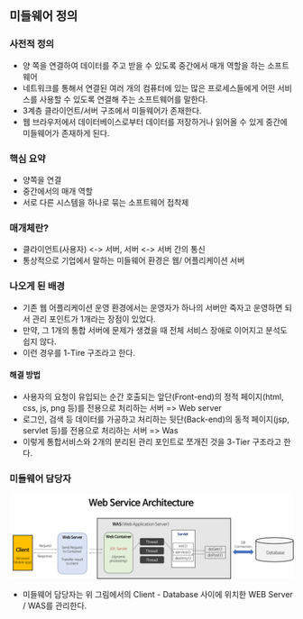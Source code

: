 ## 미들웨어 정의

### 사전적 정의
  - 양 쪽을 연결하여 데이터를 주고 받을 수 있도록 중간에서 매개 역할을 하는 소프트웨어
  - 네트워크를 통해서 연결된 여러 개의 컴퓨터에 있는 많은 프로세스들에게 어떤 서비스를 사용할 수 있도록 연결해 주는 소프트웨어를 말한다. 
  - 3계층 클라이언트/서버 구조에서 미들웨어가 존재한다. 
  - 웹 브라우저에서 데이터베이스로부터 데이터를 저장하거나 읽어올 수 있게 중간에 미들웨어가 존재하게 된다.


### 핵심 요약
  - 양쪽을 연결
  - 중간에서의 매개 역할
  - 서로 다른 시스템을 하나로 묶는 소프트웨어 접착제

### 매개체란?
  - 클라이언트(사용자) <-> 서버, 서버 <-> 서버 간의 통신
  - 통상적으로 기업에서 말하는 미들웨어 환경은 웹/ 어플리케이션 서버

### 나오게 된 배경
- 기존 웹 어플리케이션 운영 환경에서는 운영자가 하나의 서버만 죽자고 운영하면 되서 관리 포인트가 1개라는 장점이 있었다.
- 만약, 그 1개의 통합 서버에 문제가 생겼을 때 전체 서비스 장애로 이어지고 분석도 쉽지 않다.
- 이런 경우를 1-Tire 구조라고 한다.

#### 해결 방법
- 사용자의 요청이 유입되는 순간 호출되는 앞단(Front-end)의 정적 페이지(html, css, js, png 등)를 전용으로 처리하는 서버 => Web server
- 로그인, 검색 등 데이터를 가공하고 처리하는 뒷단(Back-end)의 동적 페이지(jsp, servlet 등)를 전용으로 처리하는 서버 => Was
- 이렇게 통합서비스와 2개의 분리된 관리 포인트로 쪼개진 것을 3-Tier 구조라고 한다.

### 미들웨어 담당자
![img.png](img.png)
- 미들웨어 담당자는 위 그림에서의 Client - Database 사이에 위치한 WEB Server / WAS를 관리한다.
